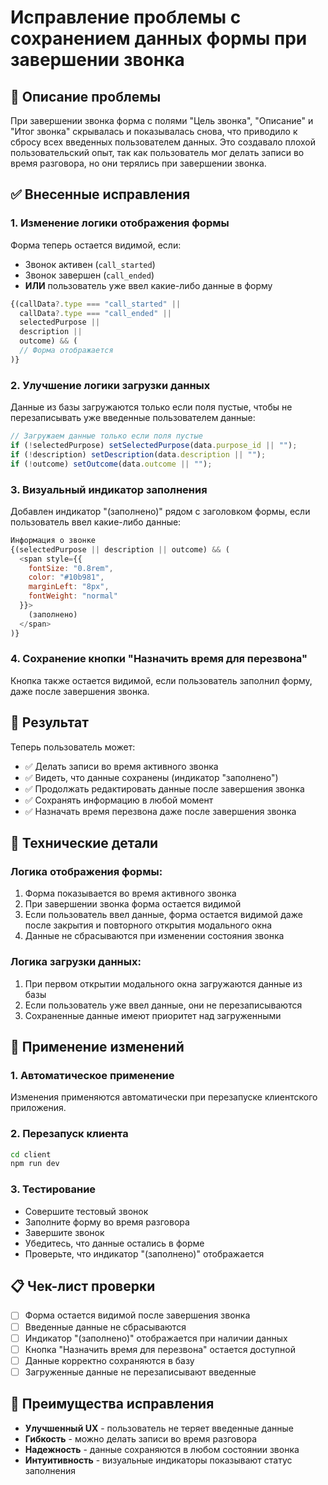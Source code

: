 # Исправление проблемы с сохранением данных формы при завершении звонка

## 🎯 Описание проблемы

При завершении звонка форма с полями "Цель звонка", "Описание" и "Итог звонка" скрывалась и показывалась снова, что приводило к сбросу всех введенных пользователем данных. Это создавало плохой пользовательский опыт, так как пользователь мог делать записи во время разговора, но они терялись при завершении звонка.

## ✅ Внесенные исправления

### 1. **Изменение логики отображения формы**

Форма теперь остается видимой, если:

- Звонок активен (`call_started`)
- Звонок завершен (`call_ended`)
- **ИЛИ** пользователь уже ввел какие-либо данные в форму

```javascript
{(callData?.type === "call_started" ||
  callData?.type === "call_ended" ||
  selectedPurpose ||
  description ||
  outcome) && (
  // Форма отображается
)}
```

### 2. **Улучшение логики загрузки данных**

Данные из базы загружаются только если поля пустые, чтобы не перезаписывать уже введенные пользователем данные:

```javascript
// Загружаем данные только если поля пустые
if (!selectedPurpose) setSelectedPurpose(data.purpose_id || "");
if (!description) setDescription(data.description || "");
if (!outcome) setOutcome(data.outcome || "");
```

### 3. **Визуальный индикатор заполнения**

Добавлен индикатор "(заполнено)" рядом с заголовком формы, если пользователь ввел какие-либо данные:

```javascript
Информация о звонке
{(selectedPurpose || description || outcome) && (
  <span style={{
    fontSize: "0.8rem",
    color: "#10b981",
    marginLeft: "8px",
    fontWeight: "normal"
  }}>
    (заполнено)
  </span>
)}
```

### 4. **Сохранение кнопки "Назначить время для перезвона"**

Кнопка также остается видимой, если пользователь заполнил форму, даже после завершения звонка.

## 🎉 Результат

Теперь пользователь может:

- ✅ Делать записи во время активного звонка
- ✅ Видеть, что данные сохранены (индикатор "заполнено")
- ✅ Продолжать редактировать данные после завершения звонка
- ✅ Сохранять информацию в любой момент
- ✅ Назначать время перезвона даже после завершения звонка

## 🔧 Технические детали

### **Логика отображения формы:**

1. Форма показывается во время активного звонка
2. При завершении звонка форма остается видимой
3. Если пользователь ввел данные, форма остается видимой даже после закрытия и повторного открытия модального окна
4. Данные не сбрасываются при изменении состояния звонка

### **Логика загрузки данных:**

1. При первом открытии модального окна загружаются данные из базы
2. Если пользователь уже ввел данные, они не перезаписываются
3. Сохраненные данные имеют приоритет над загруженными

## 🚀 Применение изменений

### 1. **Автоматическое применение**

Изменения применяются автоматически при перезапуске клиентского приложения.

### 2. **Перезапуск клиента**

```bash
cd client
npm run dev
```

### 3. **Тестирование**

- Совершите тестовый звонок
- Заполните форму во время разговора
- Завершите звонок
- Убедитесь, что данные остались в форме
- Проверьте, что индикатор "(заполнено)" отображается

## 📋 Чек-лист проверки

- [ ] Форма остается видимой после завершения звонка
- [ ] Введенные данные не сбрасываются
- [ ] Индикатор "(заполнено)" отображается при наличии данных
- [ ] Кнопка "Назначить время для перезвона" остается доступной
- [ ] Данные корректно сохраняются в базу
- [ ] Загруженные данные не перезаписывают введенные

## 🎯 Преимущества исправления

- **Улучшенный UX** - пользователь не теряет введенные данные
- **Гибкость** - можно делать записи во время разговора
- **Надежность** - данные сохраняются в любом состоянии звонка
- **Интуитивность** - визуальные индикаторы показывают статус заполнения
